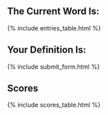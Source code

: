 ## The Current Word Is:
{% include entries_table.html %}

## Your Definition Is:
{% include submit_form.html %}

## Scores
{% include scores_table.html %}
